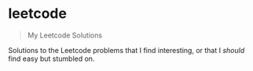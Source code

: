 # leetcode
> My Leetcode Solutions

Solutions to the Leetcode problems that I find interesting, or that I *should* find easy but stumbled on.